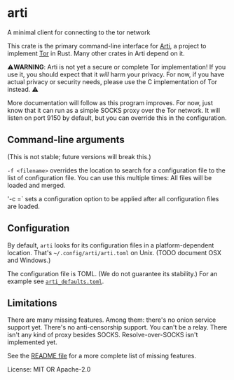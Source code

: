 # arti

A minimal client for connecting to the tor network

This crate is the primary command-line interface for
[Arti](https://gitlab.torproject.org/tpo/core/arti/), a project to
implement [Tor](https://www.torproject.org/) in Rust.
Many other crates in Arti depend on it.

⚠️**WARNING**: Arti is not yet a secure or complete Tor implementation!
If you use it, you should expect that it _will_ harm your privacy.
For now, if you have actual privacy or security needs, please use
the C implementation of Tor instead. ⚠️

More documentation will follow as this program improves.  For now,
just know that it can run as a simple SOCKS proxy over the Tor network.
It will listen on port 9150 by default, but you can override this in
the configuration.

## Command-line arguments

(This is not stable; future versions will break this.)

`-f <filename>` overrides the location to search for a
configuration file to the list of configuration file.  You can use
this multiple times: All files will be loaded and merged.

'-c <key>=<value>` sets a configuration option to be applied after all
configuration files are loaded.

## Configuration

By default, `arti` looks for its configuration files in a
platform-dependent location.  That's `~/.config/arti/arti.toml` on
Unix. (TODO document OSX and Windows.)

The configuration file is TOML.  (We do not guarantee its stability.)
For an example see [`arti_defaults.toml`](./arti_defaults.toml).

## Limitations

There are many missing features.  Among them: there's no onion
service support yet. There's no anti-censorship support.  You
can't be a relay.  There isn't any kind of proxy besides SOCKS.
Resolve-over-SOCKS isn't implemented yet.

See the [README
file](https://gitlab.torproject.org/tpo/core/arti/-/blob/main/README.md)
for a more complete list of missing features.

License: MIT OR Apache-2.0
